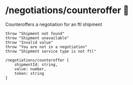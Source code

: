 # /negotiations/counteroffer 👤

Counteroffers a negotiation for an ftl shipment

```ejs
throw "Shipment not found"
throw "Shipment unavailable"
throw "Invalid value"
throw "You are not in a negotiation"
throw "Shipment service type is not ftl"

/negotiations/counteroffer {
    shipmentId: string,
    value: number,
    token: string
}
```
